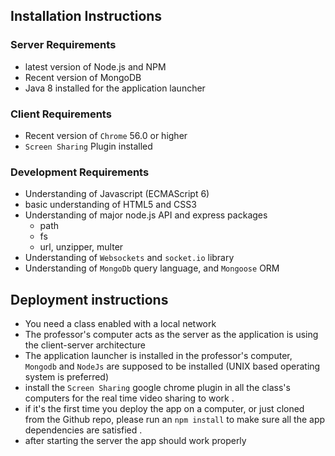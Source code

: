 ## Installation Instructions

### Server Requirements

* latest version of Node.js and NPM
* Recent version of MongoDB
* Java 8 installed for the application launcher


### Client Requirements

* Recent version of `Chrome` 56.0 or higher
* `Screen Sharing` Plugin installed


### Development Requirements

* Understanding of Javascript (ECMAScript 6)
* basic understanding of HTML5 and CSS3
* Understanding of major node.js API and express packages
    * path
    * fs
    * url, unzipper, multer
* Understanding of `Websockets` and `socket.io` library
* Understanding of `MongoDb` query language, and `Mongoose` ORM

## Deployment instructions

* You need a class enabled with a local network
* The professor's computer acts as the server as the application is using the client-server architecture
* The application launcher is installed in the professor's computer, `Mongodb` and `NodeJs` are supposed to be installed
(UNIX based operating system is preferred)
* install the `Screen Sharing` google chrome plugin in all the class's computers for the real time video sharing to work .
* if it's the first time you deploy the app on a computer, or just cloned from the Github repo, please run an `npm install`
to make sure all the app dependencies are satisfied .
* after starting the server the app should work properly



